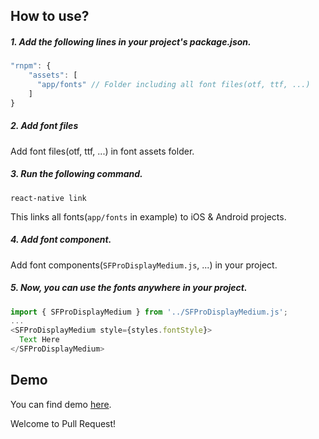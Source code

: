 ## How to use?

##### 1. Add the following lines in your project's package.json.
```javascript
"rnpm": {
    "assets": [
      "app/fonts" // Folder including all font files(otf, ttf, ...)
    ]
}
```

##### 2. Add font files 
Add font files(otf, ttf, ...) in font assets folder.

##### 3. Run the following command.
```shell
react-native link
```
This links all fonts(`app/fonts` in example) to iOS & Android projects.

##### 4. Add font component.
Add font components(`SFProDisplayMedium.js`, ...) in your project.

##### 5. Now, you can use the fonts anywhere in your project.
```javascript
import { SFProDisplayMedium } from '../SFProDisplayMedium.js';
...
<SFProDisplayMedium style={styles.fontStyle}>
  Text Here
</SFProDisplayMedium>
```
## Demo
You can find demo [here](https://github.com/atoami/react-native-navigation-redux-starter-kit).

Welcome to Pull Request!

